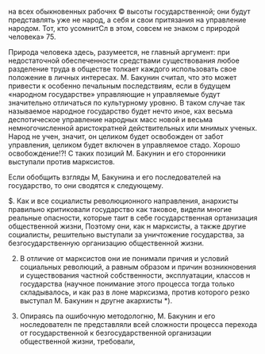 на всех обыкновенных рабочнх © высоты государственной; они будут представлять уже не народ, а себя и свои притязания на управление народом. Тот, кто усомнитСл в этом, совсем не знаком с природой человека» 75.

Природа человека здесь, разумеется, не главный аргумент: при недостаточной обеспеченности средствами существования любое разделение труда в обществе толкает каждого использовать свое положение в личных интересах. М. Бакунин считал, что это может привести к особенно печальным последствиям, если в будущем «народном государстве» управляющие н управляемые будут значительно отличаться по культурному уровню. В таком случае так называемое народное государство будет нечто иное, ках весьма деспотическое управление народных масс новой и весьма немногочисленной аристократней действительных или мнимых ученых. Народ не учен, значит, он целиком будет освобожден от забот управления, целиком будет включен в управляемое стадо. Хорошо освобождение!?! С таких позиций М. Бакунин и его сторонники выступали против марксистов.

Если обобщить взгляды М, Бакунина и его последователей на государство, то они сводятся к следующему.

$. Как и все социалисты революционного направления, анархисты правильно критиковали государство как таковое, видели многие реальные опасности, которые таит в себе государственная ортанизация общественной жизни, Поэтому они, как н марксисты, а также другие социалисты, решительно выступали за уничтожение государства, за безгосударственную организацию общественной жизни.

2. В отличие от марксистов они ие понимали причия и условий социальных революций, а равным образом и причин возникновения и существования частной собственности, эксплуатации, классов н государства (научное понимание этого процесса тогда только складывалось, и как раз в лоне марксизма, против которого резко выступал М. Бакунин н другне акархисты *).

3. Опираясь па ошибочную методологню, М. Бакунин и его носледователн пе представляли всей сложности процесса перехода от государственной к безгосударственной организации общественной жизни, требовали,

[^*]: Ках известно, книга Л. Моргана «Древнее обшество», в которой описак этот процесс, появилась в 1877 г. т. е. позже книги М. Бакунина, а работа Ф, Энгельса «Происхождение семьн, частной собственности и государства», содержащая цельное  марксистское лонямание этого вопроса, вышла в свет еще позже — в 1884 г.
